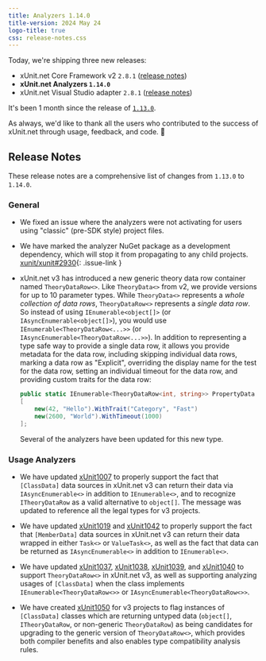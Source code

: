 ```yaml
---
title: Analyzers 1.14.0
title-version: 2024 May 24
logo-title: true
css: release-notes.css
---
```


Today, we're shipping three new releases:

* xUnit.net Core Framework v2 `2.8.1` ([release notes](/releases/v2/2.8.1))
* **xUnit.net Analyzers `1.14.0`**
* xUnit.net Visual Studio adapter `2.8.1` ([release notes](/releases/visualstudio/2.8.1))

It's been 1 month since the release of [`1.13.0`](1.13.0).

As always, we'd like to thank all the users who contributed to the success of xUnit.net through usage, feedback, and code. 🎉

## Release Notes

These release notes are a comprehensive list of changes from `1.13.0` to `1.14.0`.

### General

* We fixed an issue where the analyzers were not activating for users using "classic" (pre-SDK style) project files.

* We have marked the analyzer NuGet package as a development dependency, which will stop it from propagating to any child projects. [xunit/xunit#2930](https://github.com/xunit/xunit/issues/2930){: .issue-link }

* xUnit.net v3 has introduced a new generic theory data row container named `TheoryDataRow<>`. Like `TheoryData<>` from v2, we provide versions for up to 10 parameter types. While `TheoryData<>` represents a _whole collection of data rows_, `TheoryDataRow<>` represents a _single data row_. So instead of using `IEnumerable<object[]>` (or `IAsyncEnumerable<object[]>`), you would use `IEnumerable<TheoryDataRow<...>>` (or `IAsyncEnumerable<TheoryDataRow<...>>`). In addition to representing a type safe way to provide a single data row, it allows you provide metadata for the data row, including skipping individual data rows, marking a data row as "Explicit", overriding the display name for the test for the data row, setting an individual timeout for the data row, and providing custom traits for the data row:

  ```csharp
  public static IEnumerable<TheoryDataRow<int, string>> PropertyData =>
  [
      new(42, "Hello").WithTrait("Category", "Fast")
      new(2600, "World").WithTimeout(1000)
  ];
  ```

  Several of the analyzers have been updated for this new type.

### Usage Analyzers

* We have updated [xUnit1007](/xunit.analyzers/rules/xUnit1007) to properly support the fact that `[ClassData]` data sources in xUnit.net v3 can return their data via `IAsyncEnumerable<>` in addition to `IEnumerable<>`, and to recognize `ITheoryDataRow` as a valid alternative to `object[]`. The message was updated to reference all the legal types for v3 projects.

* We have updated [xUnit1019](/xunit.analyzers/rules/xUnit1019) and [xUnit1042](/xunit.analyzers/rules/xUnit1042) to properly support the fact that `[MemberData]` data sources in xUnit.net v3 can return their data wrapped in either `Task<>` or `ValueTask<>`, as well as the fact that data can be returned as `IAsyncEnumerable<>` in addition to `IEnumerable<>`.

* We have updated [xUnit1037](/xunit.analyzers/rules/xUnit1037), [xUnit1038](/xunit.analyzers/rules/xUnit1038), [xUnit1039](/xunit.analyzers/rules/xUnit1039), and [xUnit1040](/xunit.analyzers/rules/xUnit1040) to support `TheoryDataRow<>` in xUnit.net v3, as well as supporting analyzing usages of `[ClassData]` when the class implements `IEnumerable<TheoryDataRow<>>` or `IAsyncEnumerable<TheoryDataRow<>>`.

* We have created [xUnit1050](/xunit.analyzers/rules/xUnit1050) for v3 projects to flag instances of `[ClassData]` classes which are returning untyped data (`object[]`, `ITheoryDataRow`, or non-generic `TheoryDataRow`) as being candidates for upgrading to the generic version of `TheoryDataRow<>`, which provides both compiler benefits and also enables type compatibility analysis rules.
